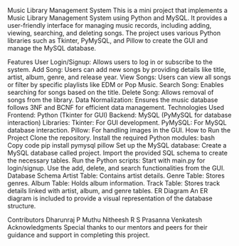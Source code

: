 Music Library Management System
This is a mini project that implements a Music Library Management System using Python and MySQL. It provides a user-friendly interface for managing music records, including adding, viewing, searching, and deleting songs. The project uses various Python libraries such as Tkinter, PyMySQL, and Pillow to create the GUI and manage the MySQL database.

Features
User Login/Signup: Allows users to log in or subscribe to the system.
Add Song: Users can add new songs by providing details like title, artist, album, genre, and release year.
View Songs: Users can view all songs or filter by specific playlists like EDM or Pop Music.
Search Song: Enables searching for songs based on the title.
Delete Song: Allows removal of songs from the library.
Data Normalization: Ensures the music database follows 3NF and BCNF for efficient data management.
Technologies Used
Frontend: Python (Tkinter for GUI)
Backend: MySQL (PyMySQL for database interaction)
Libraries:
Tkinter: For GUI development.
PyMySQL: For MySQL database interaction.
Pillow: For handling images in the GUI.
How to Run the Project
Clone the repository.
Install the required Python modules:
bash
Copy code
pip install pymysql pillow
Set up the MySQL database:
Create a MySQL database called project.
Import the provided SQL schema to create the necessary tables.
Run the Python scripts:
Start with main.py for login/signup.
Use the add, delete, and search functionalities from the GUI.
Database Schema
Artist Table: Contains artist details.
Genre Table: Stores genres.
Album Table: Holds album information.
Track Table: Stores track details linked with artist, album, and genre tables.
ER Diagram
An ER diagram is included to provide a visual representation of the database structure.

Contributors
Dharunraj P
Muthu Nitheesh R
S Prasanna Venkatesh
Acknowledgments
Special thanks to our mentors and peers for their guidance and support in completing this project.